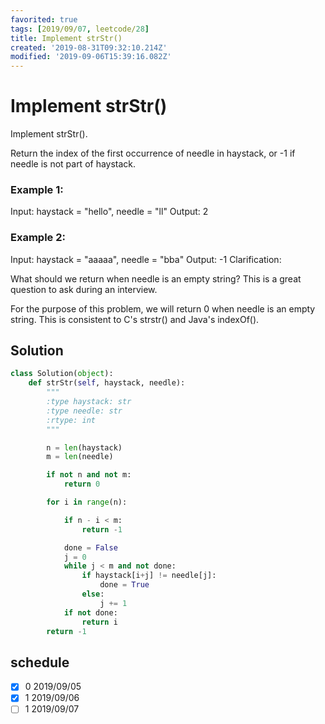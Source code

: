 ```yaml
---
favorited: true
tags: [2019/09/07, leetcode/28]
title: Implement strStr()
created: '2019-08-31T09:32:10.214Z'
modified: '2019-09-06T15:39:16.082Z'
---
```


# Implement strStr()


Implement strStr().

Return the index of the first occurrence of needle in haystack, or -1 if needle is not part of haystack.

### Example 1:

Input: haystack = "hello", needle = "ll"
Output: 2

### Example 2:

Input: haystack = "aaaaa", needle = "bba"
Output: -1
Clarification:

What should we return when needle is an empty string? This is a great question to ask during an interview.

For the purpose of this problem, we will return 0 when needle is an empty string. This is consistent to C's strstr() and Java's indexOf().


## Solution

```python
class Solution(object):
    def strStr(self, haystack, needle):
        """
        :type haystack: str
        :type needle: str
        :rtype: int
        """

        n = len(haystack)
        m = len(needle)

        if not n and not m:
            return 0

        for i in range(n):

            if n - i < m:
                return -1

            done = False
            j = 0
            while j < m and not done:
                if haystack[i+j] != needle[j]:
                    done = True
                else:
                    j += 1
            if not done:
                return i
        return -1

```

## schedule

* [x] 0 2019/09/05
* [x] 1 2019/09/06
* [ ] 1 2019/09/07
